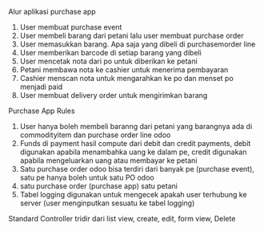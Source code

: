 Alur aplikasi purchase app

1.	User membuat purchase event
2.	User membeli barang dari petani lalu user membuat purchase order
3.	User memasukkan barang. Apa saja yang dibeli di purchasemorder line
4.	User memberikan barcode di setiap barang yang dibeli
5.	User mencetak nota dari po untuk diberikan ke petani
6.	Petani membawa nota ke cashier untuk menerima pembayaran
7.	Cashier menscan nota untuk mengarahkan ke po dan menset po menjadi paid
8.	User membuat delivery order untuk mengirimkan barang

Purchase App Rules
1. User hanya boleh membeli baranng dari petani yang barangnya ada di commodityitem dan purchase order line odoo
2. Funds di payment hasil compute dari debit dan credit payments, debit digunakan apabila menambahka uang ke dalam pe, credit digunakan apabila mengeluarkan uang atau membayar ke petani
3. Satu purchase order odoo bisa terdiri dari banyak pe (purchase event), satu pe hanya boleh untuk satu PO odoo
4. satu purchase order (purchase app) satu petani
5. Tabel logging digunakan untuk mengecek apakah user terhubung ke server (user menginputkan sesuatu ke tabel logging)

Standard Controller tridir dari list view, create, edit, form view, Delete


